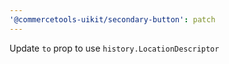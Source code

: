 ```yaml
---
'@commercetools-uikit/secondary-button': patch
---
```


Update `to` prop to use `history.LocationDescriptor`
